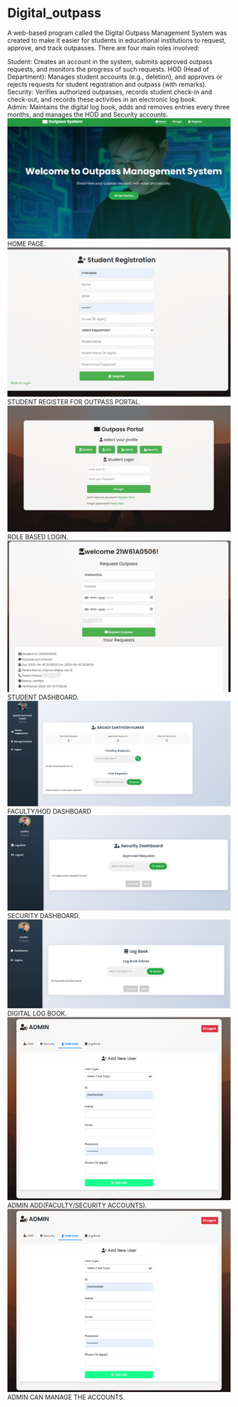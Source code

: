 # Digital_outpass
A web-based program called the Digital Outpass Management System was created to make it easier for students in educational institutions to request, approve, and track outpasses. There are four main roles involved:

Student: Creates an account in the system, submits approved outpass requests, and monitors the progress of such requests.
HOD (Head of Department): Manages student accounts (e.g., deletion), and approves or rejects requests for student registration and outpass (with remarks).
Security: Verifies authorized outpasses, records student check-in and check-out, and records these activities in an electronic log book.  
Admin: Maintains the digital log book, adds and removes entries every three months, and manages the HOD and Security accounts.
![image alt](https://github.com/SANTHOSHBAGADI/Digital_outpass/blob/main/project%20shots/landing.png)
HOME PAGE.
![image alt]( https://github.com/SANTHOSHBAGADI/Digital_outpass/blob/main/project%20shots/stu%20register.png)
STUDENT REGISTER FOR OUTPASS PORTAL.
![image alt]( https://github.com/SANTHOSHBAGADI/Digital_outpass/blob/main/project%20shots/role%20base%20login.png)
ROLE BASED LOGIN.
![image alt]( https://github.com/SANTHOSHBAGADI/Digital_outpass/blob/main/project%20shots/Screenshot%202025-04-25%20230142.png)
STUDENT DASHBOARD.
![image alt]( https://github.com/SANTHOSHBAGADI/Digital_outpass/blob/main/project%20shots/Screenshot%202025-04-25%20230240.png)
FACULTY/HOD DASHBOARD
![image alt]( https://github.com/SANTHOSHBAGADI/Digital_outpass/blob/main/project%20shots/Screenshot%202025-04-25%20231942.png)
SECURITY DASHBOARD.
![image alt]( https://github.com/SANTHOSHBAGADI/Digital_outpass/blob/main/project%20shots/Screenshot%202025-04-25%20231957.png)
DIGITAL LOG BOOK.
![image alt](https://github.com/SANTHOSHBAGADI/Digital_outpass/blob/main/project%20shots/Screenshot%202025-04-25%20231834.png)
ADMIN ADD(FACULTY/SECURITY ACCOUNTS).
![image alt]( https://github.com/SANTHOSHBAGADI/Digital_outpass/blob/main/project%20shots/Screenshot%202025-04-25%20231834.png)
ADMIN CAN MANAGE THE ACCOUNTS.

